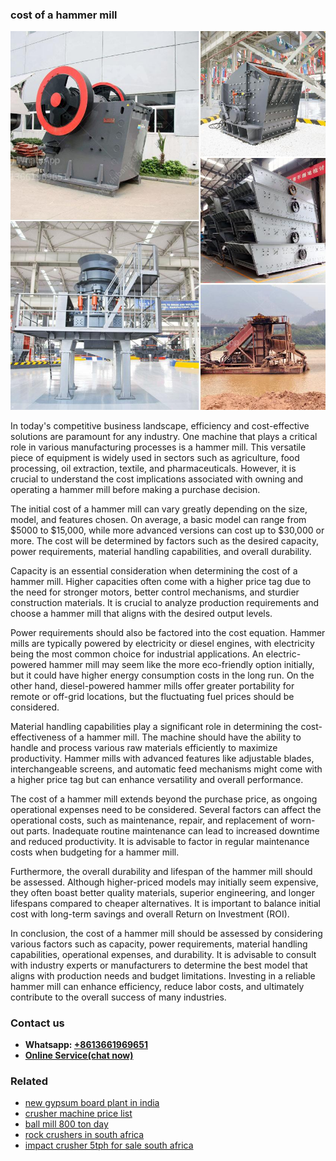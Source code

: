 <h3>cost of a hammer mill</h3><img src='1708497427.jpg' alt=''><p>In today's competitive business landscape, efficiency and cost-effective solutions are paramount for any industry. One machine that plays a critical role in various manufacturing processes is a hammer mill. This versatile piece of equipment is widely used in sectors such as agriculture, food processing, oil extraction, textile, and pharmaceuticals. However, it is crucial to understand the cost implications associated with owning and operating a hammer mill before making a purchase decision.</p><p>The initial cost of a hammer mill can vary greatly depending on the size, model, and features chosen. On average, a basic model can range from $5000 to $15,000, while more advanced versions can cost up to $30,000 or more. The cost will be determined by factors such as the desired capacity, power requirements, material handling capabilities, and overall durability.</p><p>Capacity is an essential consideration when determining the cost of a hammer mill. Higher capacities often come with a higher price tag due to the need for stronger motors, better control mechanisms, and sturdier construction materials. It is crucial to analyze production requirements and choose a hammer mill that aligns with the desired output levels.</p><p>Power requirements should also be factored into the cost equation. Hammer mills are typically powered by electricity or diesel engines, with electricity being the most common choice for industrial applications. An electric-powered hammer mill may seem like the more eco-friendly option initially, but it could have higher energy consumption costs in the long run. On the other hand, diesel-powered hammer mills offer greater portability for remote or off-grid locations, but the fluctuating fuel prices should be considered.</p><p>Material handling capabilities play a significant role in determining the cost-effectiveness of a hammer mill. The machine should have the ability to handle and process various raw materials efficiently to maximize productivity. Hammer mills with advanced features like adjustable blades, interchangeable screens, and automatic feed mechanisms might come with a higher price tag but can enhance versatility and overall performance.</p><p>The cost of a hammer mill extends beyond the purchase price, as ongoing operational expenses need to be considered. Several factors can affect the operational costs, such as maintenance, repair, and replacement of worn-out parts. Inadequate routine maintenance can lead to increased downtime and reduced productivity. It is advisable to factor in regular maintenance costs when budgeting for a hammer mill.</p><p>Furthermore, the overall durability and lifespan of the hammer mill should be assessed. Although higher-priced models may initially seem expensive, they often boast better quality materials, superior engineering, and longer lifespans compared to cheaper alternatives. It is important to balance initial cost with long-term savings and overall Return on Investment (ROI).</p><p>In conclusion, the cost of a hammer mill should be assessed by considering various factors such as capacity, power requirements, material handling capabilities, operational expenses, and durability. It is advisable to consult with industry experts or manufacturers to determine the best model that aligns with production needs and budget limitations. Investing in a reliable hammer mill can enhance efficiency, reduce labor costs, and ultimately contribute to the overall success of many industries.</p><h3>Contact us</h3><ul><li><strong>Whatsapp:&nbsp;<a href="https://wa.me/8613661969651">+8613661969651</a></strong></li><li><a href="https://swt.shibang-china.com/?git&amp;zhl&amp;cost of a hammer mill"><strong>Online Service(chat now)</strong></a></li></ul><h3>Related</h3><ul><li><a href='new gypsum board plant in india.md'>new gypsum board plant in india</a></li><li><a href='crusher machine price list.md'>crusher machine price list</a></li><li><a href='ball mill 800 ton day.md'>ball mill 800 ton day</a></li><li><a href='rock crushers in south africa.md'>rock crushers in south africa</a></li><li><a href='impact crusher 5tph for sale south africa.md'>impact crusher 5tph for sale south africa</a></li></ul>
